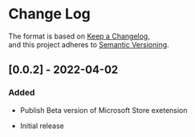 # Change Log

The format is based on [Keep a Changelog](https://keepachangelog.com/en/1.0.0/),\
and this project adheres to [Semantic Versioning](https://semver.org/spec/v2.0.0.html).

## [0.0.2] - 2022-04-02
### Added 
- Publish Beta version of Microsoft Store exetension 

- Initial release